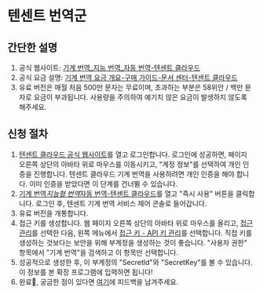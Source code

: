 # 텐센트 번역군

## 간단한 설명

1. 공식 웹사이트: [기계 번역\_지능 번역\_자동 번역-텐센트 클라우드](https://cloud.tencent.com/product/tmt)
2. 공식 요금 설명: [기계 번역 요금 개요-구매 가이드-문서 센터-텐센트 클라우드](https://cloud.tencent.com/document/product/551/35017)
3. 유료 버전은 매월 처음 500만 문자는 무료이며, 초과하는 부분은 58위안 / 백만 문자로 요금이 부과됩니다. 사용량을 주의하여 예기치 않은 요금이 발생하지 않도록 해주세요.

## 신청 절차

1. [텐센트 클라우드 공식 웹사이트](https://cloud.tencent.com/)를 열고 로그인합니다. 로그인에 성공하면, 페이지 오른쪽 상단의 아바타 위로 마우스를 이동시키고, "계정 정보"를 선택하여 개인 인증을 진행합니다. 텐센트 클라우드 기계 번역을 사용하려면 개인 인증을 해야 합니다. 이미 인증을 받았다면 이 단계를 건너뛸 수 있습니다.
2. [기계 번역*지능형 번역*자동 번역-텐센트 클라우드](https://cloud.tencent.com/product/tmt)를 열고 "즉시 사용" 버튼을 클릭합니다. 로그인 후, 텐센트 기계 번역 서비스 제어 콘솔로 들어갑니다.
3. 유료 버전을 개통합니다.
4. 접근 키를 생성합니다. 웹 페이지 오른쪽 상단의 아바타 위로 마우스를 올리고, [접근 관리](https://console.cloud.tencent.com/cam/overview)를 선택한 다음, 왼쪽 메뉴에서 [접근 키 - API 키 관리](https://console.cloud.tencent.com/cam/capi)를 선택합니다. 직접 키를 생성하는 것보다는 보안을 위해 부계정을 생성하는 것이 좋습니다. "사용자 권한" 항목에서 "기계 번역"을 검색하고 이 항목만 선택합니다.
5. 성공적으로 생성한 후, 이 부계정의 "SecretId"와 "SecretKey"를 볼 수 있습니다. 이 정보를 본 확장 프로그램에 입력하면 됩니다!
6. 완료🎉, 궁금한 점이 있다면 [여기](https://github.com/immersive-translate/immersive-translate/issues/137)에 피드백을 남겨주세요.
